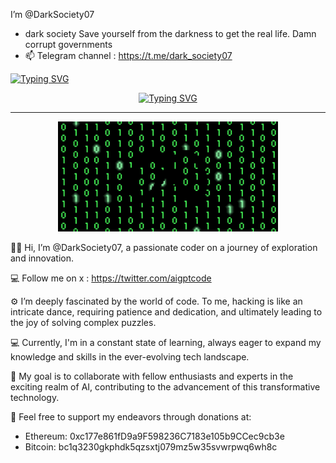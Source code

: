 I’m @DarkSociety07
- dark society
Save yourself from the darkness to get the real life.
Damn corrupt governments
- 📫 Telegram channel : https://t.me/dark_society07

<a href="https://git.io/typing-svg"><img src="https://readme-typing-svg.demolab.com?font=Fira+Code&pause=1000&center=true&vCenter=true&random=false&width=435&lines=AIGPTCODE+" alt="Typing SVG" /></a>

<p align='center'>
<a href="https://git.io/typing-svg"><img src="https://readme-typing-svg.demolab.com?font=Bungee+Spice&pause=4000&color=134358&random=false&width=520&lines=Speak+your+mind+even+if+your+voice+shakes!" alt="Typing SVG" /></a>
</p>

---

<p align="center">
<img alt="Binaries in Motion" src="https://github.com/Simatwa/Simatwa/blob/main/assets/binaries-in-motion.gif" width='70%'/>
</p>


🦹‍♂️ Hi, I’m @DarkSociety07, a passionate coder on a journey of exploration and innovation.

💻 Follow me on x : https://twitter.com/aigptcode 
 
⚙️ I’m deeply fascinated by the world of code. To me, hacking is like an intricate dance, requiring patience and dedication, and ultimately leading to the joy of solving complex puzzles.

💻 Currently, I'm in a constant state of learning, always eager to expand my knowledge and skills in the ever-evolving tech landscape.

🥇 My goal is to collaborate with fellow enthusiasts and experts in the exciting realm of AI, contributing to the advancement of this transformative technology.

💞️ Feel free to support my endeavors through donations at:
   - Ethereum: 0xc177e861fD9a9F598236C7183e105b9CCec9cb3e
   - Bitcoin: bc1q3230gkphdk5qzsxtj079mz5w35svwrpwq6wh8c

<!---
AiGptCode/AiGptCode is a ✨ special ✨ repository because its `README.md` (this file) appears on your GitHub profile.
You can click the Preview link to take a look at your changes.
-->
